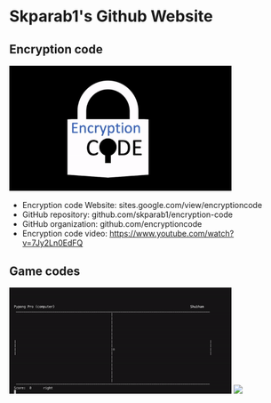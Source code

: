 # Skparab1's Github Website
## Encryption code
<img src="Encryptioncodelogo.gif" width="400"> 

- Encryption code Website: sites.google.com/view/encryptioncode 
- GitHub repository: github.com/skparab1/encryption-code
- GitHub organization: github.com/encryptioncode
- Encryption code video: https://www.youtube.com/watch?v=7Jy2Ln0EdFQ
## Game codes
<img src="pong_demo_3.gif" width="400"> <img src="Flappy bird demo v0.0.4" width="400"> 
